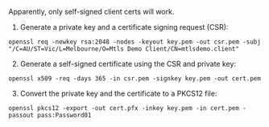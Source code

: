 ﻿Apparently, only self-signed client certs will work.
1. Generate a private key and a certificate signing request (CSR):
```
openssl req -newkey rsa:2048 -nodes -keyout key.pem -out csr.pem -subj "/C=AU/ST=Vic/L=Melbourne/O=Mtls Demo Client/CN=mtlsdemo.client"
```

2. Generate a self-signed certificate using the CSR and private key:
```
openssl x509 -req -days 365 -in csr.pem -signkey key.pem -out cert.pem
```

3. Convert the private key and the certificate to a PKCS12 file:
```
openssl pkcs12 -export -out cert.pfx -inkey key.pem -in cert.pem -passout pass:Password01
```
